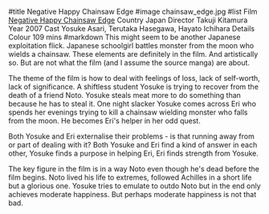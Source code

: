 #title Negative Happy Chainsaw Edge
#image	chainsaw_edge.jpg
#list
Film	[Negative Happy Chainsaw Edge](https://www.imdb.com/title/tt1024856/)
Country	Japan
Director	Takuji Kitamura
Year	2007
Cast	Yosuke Asari, Terutaka Hasegawa, Hayato Ichihara
Details	Colour 109 mins
#markdown
This might seem to be another Japanese exploitation flick.  Japanese schoolgirl
battles monster from the moon who wields a chainsaw.  These elements are
definitely in the film.  And artistically so.  But are not what the film
(and I assume the source manga) are about.

The theme of the film is how to deal with feelings of loss, lack of
self-worth, lack of significance.  A shiftless student Yosuke is trying
to recover from the death of a friend Noto.  Yosuke steals meat more
to do something than because he has to steal it.  One night slacker
Yosuke comes across Eri who spends her evenings trying to kill a
chainsaw wielding monster who falls from the moon.  He becomes
Eri's helper in her odd quest.

Both Yosuke and Eri externalise their problems - is that running
away from or part of dealing with it?  Both Yosuke and Eri find a kind of answer
in each other, Yosuke finds a purpose in helping Eri, Eri finds
strength from Yosuke.

The key figure in the film is in a way Noto even though he's dead
before the film begins.  Noto lived his life to extremes, followed
Achilles in a short life but a glorious one.  Yosuke tries to
emulate to outdo Noto but in the end only achieves moderate
happiness.  But perhaps moderate happiness is not that bad.
